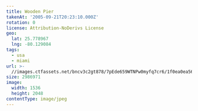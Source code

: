 ```yaml
---
title: Wooden Pier
takenAt: '2005-09-21T20:23:10.000Z'
rotation: 0
license: Attribution-NoDerivs License
geo:
  lat: 25.778967
  lng: -80.129084
tags:
  - usa
  - miami
url: >-
  //images.ctfassets.net/bncv3c2gt878/7pEde659WTNPw0myfq7cr6/1f0ea0ea562e0d4b69a4727a5399bf85/wooden-pier_4324812227_o
size: 2986971
image:
  width: 1536
  height: 2048
contentType: image/jpeg
---
```


